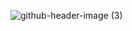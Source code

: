 ![github-header-image (3)](https://github.com/user-attachments/assets/61cdd205-c92c-4355-8fea-6b8025a3890b)
